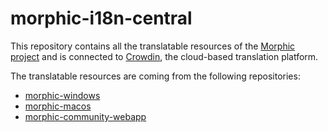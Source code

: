 # morphic-i18n-central

This repository contains all the translatable resources of the [Morphic project](https://github.com/raisingthefloor) and is connected to [Crowdin](https://www.crowdin.com/), the cloud-based translation platform.

The translatable resources are coming from the following repositories:
* [morphic-windows](https://github.com/raisingthefloor/morphic-windows)
* [morphic-macos](https://github.com/raisingthefloor/morphic-macos)
* [morphic-community-webapp](https://github.com/raisingthefloor/morphic-community-webapp)

